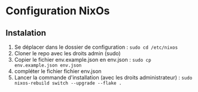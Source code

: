 # Configuration NixOs

## Instalation

1) Se déplacer dans le dossier de configuration : `sudo cd /etc/nixos`
2) Cloner le repo avec les droits admin (sudo)
3) Copier le fichier env.example.json en env.json : `sudo cp env.example.json env.json`
4) compléter le fichier fichier env.json
5) Lancer la commande d'installation (avec les droits administrateur) : `sudo nixos-rebuild switch --upgrade --flake .`
